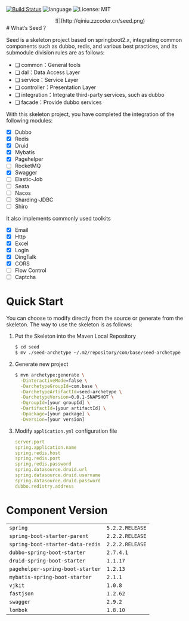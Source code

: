 [![Build Status](https://travis-ci.com/CoderEugene/Seed.svg?branch=master)](https://travis-ci.com/CoderEugene/Seed) ![language](https://img.shields.io/badge/language-java-orange.svg) ![License: MIT](https://img.shields.io/badge/License-MIT-yellow.svg)
<center>
![](http://qiniu.zzcoder.cn/seed.png)
</center>
# What‘s Seed？

Seed is a skeleton project based on springboot2.x, integrating common components such as dubbo, redis, and various best practices, and its submodule division rules are as follows: 

- ❑ common：General tools
- ❑ dal：Data Access Layer
- ❑ service：Service Layer
- ❑ controller：Presentation Layer
- ❑ integration：Integrate third-party services, such as dubbo
- ❑ facade：Provide dubbo services

With this skeleton project, you have completed the integration of the following modules:

- [x] Dubbo
- [x] Redis
- [x] Druid
- [x] Mybatis
- [x] Pagehelper
- [ ] RocketMQ
- [x] Swagger
- [ ] Elastic-Job
- [ ] Seata
- [ ] Nacos
- [ ] Sharding-JDBC
- [ ] Shiro

It also implements commonly used toolkits

- [x] Email
- [x] Http
- [x] Excel
- [x] Login 
- [x] DingTalk
- [x] CORS
- [ ] Flow Control
- [ ] Captcha

# Quick Start

You can choose to modify directly from the source or generate from the skeleton. The way to use the skeleton is as follows: 

1. Put the Skeleton into the Maven Local Repository

   ```bash
   $ cd seed
   $ mv ./seed-archetype ~/.m2/repository/com/base/seed-archetype
   ```

2. Generate new project

   ```bash
   $ mvn archetype:generate \
     -DinteractiveMode=false \
     -DarchetypeGroupId=com.base \
     -DarchetypeArtifactId=seed-archetype \
     -DarchetypeVersion=0.0.1-SNAPSHOT \
     -DgroupId=[your groupId] \
     -DartifactId=[your artifactId] \
     -Dpackage=[your package] \
     -Dversion=[your version]
   ```

3. Modify `application.yml` configuration file

   ```yaml
   server.port
   spring.application.name
   spring.redis.host
   spring.redis.port
   spring.redis.password
   spring.datasource.druid.url
   spring.datasource.druid.username
   spring.datasource.druid.password
   dubbo.redistry.address
   ```

# Component Version

|                                  |                 |
| -------------------------------- | --------------- |
| `spring`                         | `5.2.2.RELEASE` |
| `spring-boot-starter-parent`     | `2.2.2.RELEASE` |
| `spring-boot-starter-data-redis` | `2.2.2.RELEASE` |
| `dubbo-spring-boot-starter`      | `2.7.4.1`       |
| `druid-spring-boot-starter`      | `1.1.17`        |
| `pagehelper-spring-boot-starter` | `1.2.13`        |
| `mybatis-spring-boot-starter`    | `2.1.1`         |
| `vjkit`                          | `1.0.8`         |
| `fastjson`                       | `1.2.62`        |
| `swagger`                        | `2.9.2`         |
| `lombok`                         | `1.8.10`        |
